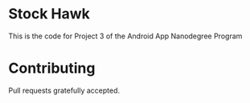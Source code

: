 # Stock Hawk

This is the code for Project 3 of the Android App Nanodegree Program

# Contributing

Pull requests gratefully accepted.
